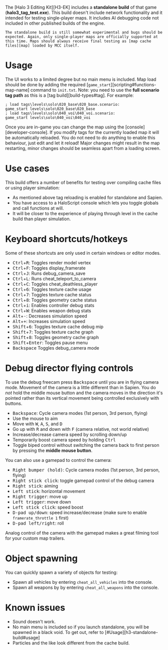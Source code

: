 The [Halo 3 Editing Kit][H3-EK] includes a **standalone build** of that game (**halo3_tag_test.exe**). This build doesn't include network functionality and it intended for testing single-player maps. It includes AI debugging code not included in other published builds of the engine.

```.alert danger
The standalone build is still somewhat experimental and bugs should be expected. Again, only single-player maps are officially supported at this time. Maps should always receive final testing as [map cache files][map] loaded by MCC itself.
```

# Usage
The UI works to a limited degree but no main menu is included. Map load should be done by adding the required [`game_start`][scripting#functions-map-name] command to `init.txt`. Note: you need to use the **full scenario tag path** as this is a [tag build][build-types#tag]. For example:

```console
; load tags\levels\solo\020_base\020_base.scenario:
game_start levels\solo\020_base\020_base
; load tags\levels\solo\040_voi\040_voi.scenario:
game_start levels\solo\040_voi\040_voi
```
Once you are in-game you can change the map using the [console][developer-console]. If you modify tags for the currently loaded map it will be automatically reloaded. You do not need to do anything to enable this behaviour, just edit and let it reload!
Major changes might result in the map restarting, minor changes should be seamless apart from a loading screen.

# Use cases
This build offers a number of benefits for testing over compiling cache files or using player simulation:

* As mentioned above tag reloading is enabled for standalone and Sapien.
* You have access to a HaloScript console which lets you toggle globals and call functions at will.
* It will be closer to the experience of playing through level in the cache build than player simulation.

# Keyboard shortcuts/hotkeys

Some of these shortcuts are only used in certain windows or editor modes.

* <kbd>Ctrl</kbd>+<kbd>R</kbd>: Toggles render model vertex
* <kbd>Ctrl</kbd>+<kbd>F</kbd>: Toggles display_framerate
* <kbd>Ctrl</kbd>+<kbd>J</kbd>: Runs debug_camera_save
* <kbd>Ctrl</kbd>+<kbd>L</kbd>: Runs cheat_teleport_to_camera
* <kbd>Ctrl</kbd>+<kbd>C</kbd>: Toggles cheat_deathless_player
* <kbd>Ctrl</kbd>+<kbd>6</kbd>: Toggles texture cache usage
* <kbd>Ctrl</kbd>+<kbd>7</kbd>: Toggles texture cache status
* <kbd>Ctrl</kbd>+<kbd>8</kbd>: Toggles geometry cache status
* <kbd>Ctrl</kbd>+<kbd>i</kbd>: Enables controller debug stats
* <kbd>Ctrl</kbd>+<kbd>W</kbd>: Enables weapon debug stats
* <kbd>Alt</kbd>+<kbd>-</kbd>: Decreases simulation speed
* <kbd>Alt</kbd>+<kbd>+</kbd>: Increases simulation speed
* <kbd>Shift</kbd>+<kbd>6</kbd>: Toggles texture cache debug mip
* <kbd>Shift</kbd>+<kbd>7</kbd>: Toggles texture cache graph
* <kbd>Shift</kbd>+<kbd>8</kbd>: Toggles geometry cache graph
* <kbd>Shift</kbd>+<kbd>Enter</kbd>: Toggles pause menu
* <kbd>Backspace</kbd> Toggles debug_camera mode

# Debug director flying controls
To use the debug freecam press <kbd>Backspace</kbd> until you are in flying camera mode. Movement of the camera is a little different than in Sapien. You do _not_ hold the middle mouse button and the camera moves in the direction it's pointed rather than its vertical movement being controlled exclusively with buttons.

* <kbd>Backspace</kbd>: Cycle camera modes (1st person, 3rd person, flying)
* Use the mouse to aim
* Move with <kbd>W</kbd>, <kbd>A</kbd>, <kbd>S</kbd>, and <kbd>D</kbd>
* Go up with <kbd>R</kbd> and down with <kbd>F</kbd> (camera relative, not world relative)
* Increase/decrease camera speed by scrolling down/up
* Temporarily boost camera speed by holding <kbd>Ctrl</kbd>
* Toggle biped control without switching the camera back to first person by pressing the **middle mouse button**.

You can also use a gamepad to control the camera:

* <kbd>Right bumper (hold)</kbd>: Cycle camera modes (1st person, 3rd person, flying)
* <kbd>Right stick click</kbd>: toggle gamepad control of the debug camera
* <kbd>Right stick</kbd>: aiming
* <kbd>Left stick</kbd>: horizontal movement
* <kbd>Right trigger</kbd>: move up
* <kbd>Left trigger</kbd>: move down
* <kbd>Left stick click</kbd>: speed boost
* <kbd>D-pad up/down</kbd>: speed increase/decrease (make sure to enable `framerate_throttle 1` first)
* <kbd>D-pad left/right</kbd>: roll

Analog control of the camera with the gamepad makes a great filming tool for your custom map trailers.

# Object spawning
You can quickly spawn a variety of objects for testing:

* Spawn all vehicles by entering `cheat_all_vehicles` into the console.
* Spawn all weapons by by entering `cheat_all_weapons` into the console.

# Known issues
* Sound doesn't work.
* No main menu is included so if you launch standalone, you will be spawned in a black void. To get out, refer to [#Usage][h3-standalone-build#usage]
* Particles and the like look different from the cache build.

